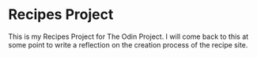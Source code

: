 # Recipes Project
This is my Recipes Project for The Odin Project. I will come back to this at some point to write a reflection on the creation process of the recipe site.